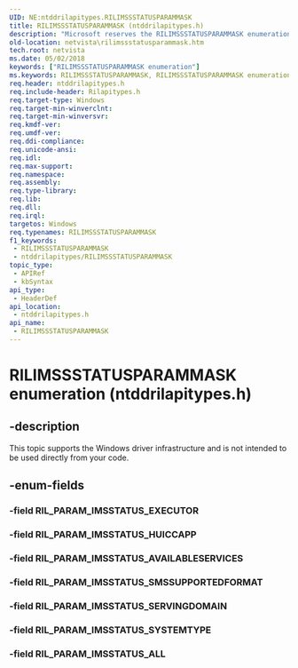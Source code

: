 ```yaml
---
UID: NE:ntddrilapitypes.RILIMSSSTATUSPARAMMASK
title: RILIMSSSTATUSPARAMMASK (ntddrilapitypes.h)
description: "Microsoft reserves the RILIMSSSTATUSPARAMMASK enumeration for internal use only. Don't use this enumeration in your code."
old-location: netvista\rilimssstatusparammask.htm
tech.root: netvista
ms.date: 05/02/2018
keywords: ["RILIMSSSTATUSPARAMMASK enumeration"]
ms.keywords: RILIMSSSTATUSPARAMMASK, RILIMSSSTATUSPARAMMASK enumeration [Network Drivers Starting with Windows Vista], RIL_PARAM_IMSSTATUS_ALL, RIL_PARAM_IMSSTATUS_AVAILABLESERVICES, RIL_PARAM_IMSSTATUS_HUICCAPP, RIL_PARAM_IMSSTATUS_SERVINGDOMAIN, RIL_PARAM_IMSSTATUS_SMSSUPPORTEDFORMAT, RIL_PARAM_IMSSTATUS_SYSTEMTYPE, netvista.rilimssstatusparammask, ntddrilapitypes/RILIMSSSTATUSPARAMMASK, ntddrilapitypes/RIL_PARAM_IMSSTATUS_ALL, ntddrilapitypes/RIL_PARAM_IMSSTATUS_AVAILABLESERVICES, ntddrilapitypes/RIL_PARAM_IMSSTATUS_HUICCAPP, ntddrilapitypes/RIL_PARAM_IMSSTATUS_SERVINGDOMAIN, ntddrilapitypes/RIL_PARAM_IMSSTATUS_SMSSUPPORTEDFORMAT, ntddrilapitypes/RIL_PARAM_IMSSTATUS_SYSTEMTYPE
req.header: ntddrilapitypes.h
req.include-header: Rilapitypes.h
req.target-type: Windows
req.target-min-winverclnt: 
req.target-min-winversvr: 
req.kmdf-ver: 
req.umdf-ver: 
req.ddi-compliance: 
req.unicode-ansi: 
req.idl: 
req.max-support: 
req.namespace: 
req.assembly: 
req.type-library: 
req.lib: 
req.dll: 
req.irql: 
targetos: Windows
req.typenames: RILIMSSSTATUSPARAMMASK
f1_keywords:
 - RILIMSSSTATUSPARAMMASK
 - ntddrilapitypes/RILIMSSSTATUSPARAMMASK
topic_type:
 - APIRef
 - kbSyntax
api_type:
 - HeaderDef
api_location:
 - ntddrilapitypes.h
api_name:
 - RILIMSSSTATUSPARAMMASK
---
```


# RILIMSSSTATUSPARAMMASK enumeration (ntddrilapitypes.h)


## -description

This topic supports the Windows driver infrastructure and is not intended to be used directly from your code.

## -enum-fields

### -field RIL_PARAM_IMSSTATUS_EXECUTOR

### -field RIL_PARAM_IMSSTATUS_HUICCAPP

### -field RIL_PARAM_IMSSTATUS_AVAILABLESERVICES

### -field RIL_PARAM_IMSSTATUS_SMSSUPPORTEDFORMAT

### -field RIL_PARAM_IMSSTATUS_SERVINGDOMAIN

### -field RIL_PARAM_IMSSTATUS_SYSTEMTYPE

### -field RIL_PARAM_IMSSTATUS_ALL

